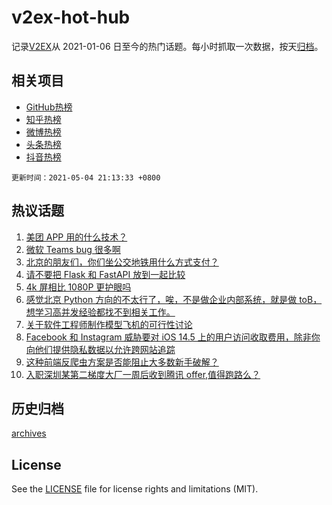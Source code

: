 # v2ex-hot-hub

 记录[V2EX](https://www.v2ex.com/)从 2021-01-06 日至今的热门话题。每小时抓取一次数据，按天[归档](archives)。
 
 ## 相关项目

- [GitHub热榜](https://github.com/snaildev/github-hot-hub)
- [知乎热榜](https://github.com/snaildev/zhihu-hot-hub)
- [微博热榜](https://github.com/snaildev/weibo-hot-hub)
- [头条热榜](https://github.com/snaildev/toutiao-hot-hub)
- [抖音热榜](https://github.com/snaildev/douyin-hot-hub)


 `更新时间：2021-05-04 21:13:33 +0800`

## 热议话题

1. [美团 APP 用的什么技术？](https://www.v2ex.com/t/774833)
1. [微软 Teams bug 很多啊](https://www.v2ex.com/t/774801)
1. [北京的朋友们，你们坐公交地铁用什么方式支付？](https://www.v2ex.com/t/774819)
1. [请不要把 Flask 和 FastAPI 放到一起比较](https://www.v2ex.com/t/774831)
1. [4k 屏相比 1080P 更护眼吗](https://www.v2ex.com/t/774776)
1. [感觉北京 Python 方向的不太行了，唉，不是做企业内部系统，就是做 toB，想学习高并发经验都找不到相关工作。](https://www.v2ex.com/t/774840)
1. [关于软件工程师制作模型飞机的可行性讨论](https://www.v2ex.com/t/774806)
1. [Facebook 和 Instagram 威胁要对 iOS 14.5 上的用户访问收取费用，除非你向他们提供隐私数据以允许跨网站追踪](https://www.v2ex.com/t/774864)
1. [这种前端反爬虫方案是否能阻止大多数新手破解？](https://www.v2ex.com/t/774807)
1. [入职深圳某第二梯度大厂一周后收到腾讯 offer,值得跑路么？](https://www.v2ex.com/t/774799)

## 历史归档

[archives](archives)

## License

See the [LICENSE](LICENSE) file for license rights and limitations (MIT).
